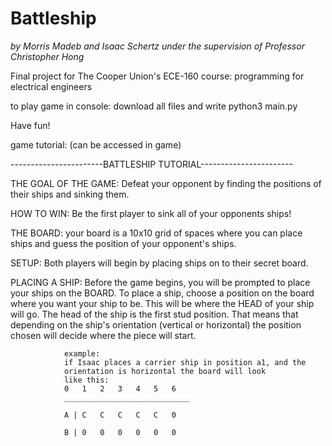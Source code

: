 # Battleship 
_by Morris Madeb and Isaac Schertz
under the supervision of Professor Christopher Hong_

Final project for The Cooper Union's ECE-160 course: programming for electrical engineers

to play game in console: download all files and write python3 main.py

Have fun!

game tutorial: (can be accessed in game)

-----------------------BATTLESHIP TUTORIAL-----------------------

THE GOAL OF THE GAME: Defeat your opponent by finding the 
                      positions of their ships and sinking them.

HOW TO WIN: Be the first player to sink all of your opponents 
            ships!

THE BOARD: your board is a 10x10 grid of spaces where you can
           place ships and guess the position of your opponent's ships.

SETUP: Both players will begin by placing ships on to their 
       secret board.
       
PLACING A SHIP: Before the game begins, you will be prompted
                to place your ships on the BOARD. To place a 
                ship, choose a position on the board where you 
                want your ship to be. This will be where the 
                HEAD of your ship will go. The head of the ship is
                the first stud position. That means that 
                depending on the ship's orientation (vertical or
                horizontal) the position chosen will decide 
                where the piece will start.
                
                example:
                if Isaac places a carrier ship in position a1, and the 
                orientation is horizontal the board will look 
                like this:
                0   1   2   3   4   5   6   
                ____________________________
                
                A | C   C   C   C   C   0   

                B | 0   0   0   0   0   0
                
